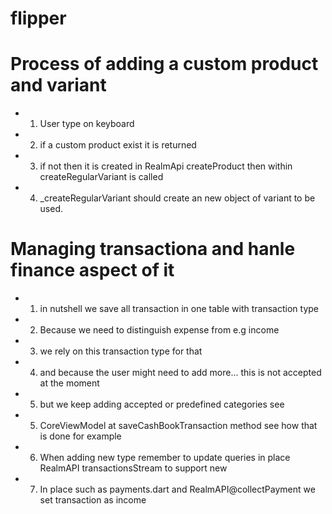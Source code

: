 # flipper

# Process of adding a custom product and variant
- 1. User type on keyboard
- 2. if a custom product exist it is returned
- 3. if not then it is created in RealmApi createProduct then within            createRegularVariant is called
- 4. _createRegularVariant should create an new object of variant to be used.

# Managing transactiona and hanle finance aspect of it
- 1. in nutshell we save all transaction in one table with transaction type
- 2. Because we need to distinguish expense from e.g income
- 3. we rely on this transaction type for that
- 4. and because the user might need to add more... this is not accepted at the moment
- 5. but we keep adding accepted or predefined categories see
- 5. CoreViewModel at saveCashBookTransaction method see how that is done for example
- 6. When adding new type remember to update queries in place RealmAPI transactionsStream to support new
- 7. In place such as payments.dart and RealmAPI@collectPayment we set transaction as income 